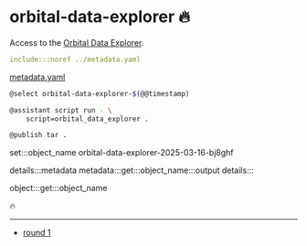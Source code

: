 # orbital-data-explorer 🔥

Access to the [Orbital Data Explorer](https://ode.rsl.wustl.edu/).

```yaml
include:::noref ../metadata.yaml
```
[metadata.yaml](../metadata.yaml)

```bash
@select orbital-data-explorer-$(@@timestamp)

@assistant script run - \
    script=orbital_data_explorer .

@publish tar .
```

set:::object_name orbital-data-explorer-2025-03-16-bj8ghf

details:::metadata
metadata:::get:::object_name:::output
details:::

object:::get:::object_name

🔥

---

- [round 1](./round-1.md)